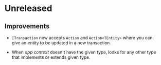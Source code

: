 # Unreleased

## Improvements

- `ITransaction` now accepts `Action` and `Action<TEntity>` where you can give
  an entity to be updated in a new transaction.

- When _app context_ doesn't have the given type, looks for any other type that
 implements or extends given type.
